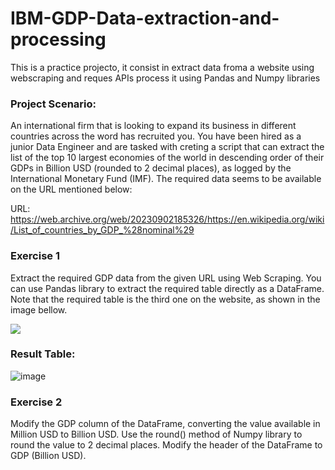 # IBM-GDP-Data-extraction-and-processing
This is a practice projecto, it consist in extract data froma a website using webscraping and reques APIs process it using Pandas and Numpy libraries

### Project Scenario:
An international firm that is looking to expand its business in different countries across the word has recruited you. You have been hired as a junior Data Engineer and are tasked with creting a script that can extract the list of the top 10 largest economies of the world in descending order of their GDPs in Billion USD (rounded to 2 decimal places), as logged by the International Monetary Fund (IMF).
The required data seems to be available on the URL mentioned below:

URL:  https://web.archive.org/web/20230902185326/https://en.wikipedia.org/wiki/List_of_countries_by_GDP_%28nominal%29

### Exercise 1

Extract the required GDP data from the given URL using Web Scraping. You can use Pandas library to extract the required table directly as a DataFrame. Note that the required table is the third one on the website, as shown in the image bellow.

<img src="https://cf-courses-data.s3.us.cloud-object-storage.appdomain.cloud/IBMDeveloperSkillsNetwork-PY0101EN-SkillsNetwork/images/pandas_wbs_3.png">

### Result Table:

![image](https://github.com/alejandromz2/IBM-GDP-Data-extraction-and-processing/assets/30611516/86aba9d1-2949-4836-831d-219786dd1250)


### Exercise 2

Modify the GDP column of the DataFrame, converting the value available in Million USD to Billion USD. Use the round() method of Numpy library to round the value to 2 decimal places. Modify the header of the DataFrame to GDP (Billion USD).
